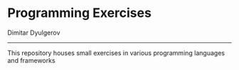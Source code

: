 # Programming Exercises 

Dimitar Dyulgerov

---

This repository houses small exercises in various programming languages and frameworks
